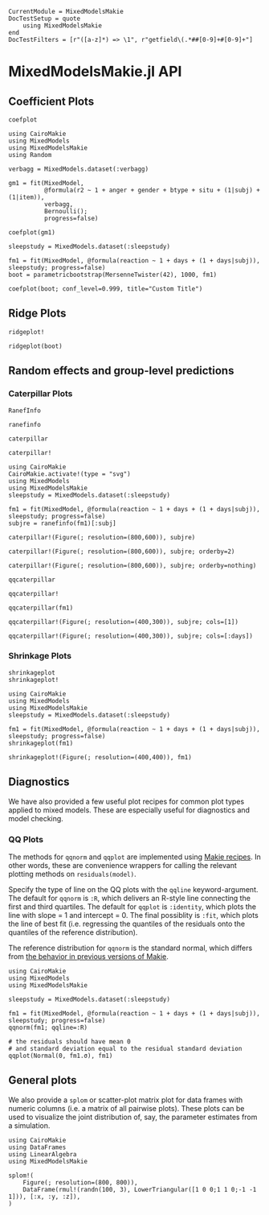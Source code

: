 ```@meta
CurrentModule = MixedModelsMakie
DocTestSetup = quote
    using MixedModelsMakie
end
DocTestFilters = [r"([a-z]*) => \1", r"getfield\(.*##[0-9]+#[0-9]+"]
```

# MixedModelsMakie.jl API

## Coefficient Plots

```@docs
coefplot
```

```@example Coefplot
using CairoMakie
using MixedModels
using MixedModelsMakie
using Random

verbagg = MixedModels.dataset(:verbagg)

gm1 = fit(MixedModel,
          @formula(r2 ~ 1 + anger + gender + btype + situ + (1|subj) + (1|item)),
          verbagg,
          Bernoulli();
          progress=false)

coefplot(gm1)
```

```@example Coefplot
sleepstudy = MixedModels.dataset(:sleepstudy)

fm1 = fit(MixedModel, @formula(reaction ~ 1 + days + (1 + days|subj)), sleepstudy; progress=false)
boot = parametricbootstrap(MersenneTwister(42), 1000, fm1)

coefplot(boot; conf_level=0.999, title="Custom Title")
```

## Ridge Plots

```@docs
ridgeplot!
```

```@example Coefplot
ridgeplot(boot)
```


## Random effects and group-level predictions

### Caterpillar Plots

```@docs
RanefInfo
```

```@docs
ranefinfo
```

```@docs
caterpillar
```

```@docs
caterpillar!
```

```@example Caterpillar
using CairoMakie
CairoMakie.activate!(type = "svg")
using MixedModels
using MixedModelsMakie
sleepstudy = MixedModels.dataset(:sleepstudy)

fm1 = fit(MixedModel, @formula(reaction ~ 1 + days + (1 + days|subj)), sleepstudy; progress=false)
subjre = ranefinfo(fm1)[:subj]

caterpillar!(Figure(; resolution=(800,600)), subjre)
```

```@example Caterpillar
caterpillar!(Figure(; resolution=(800,600)), subjre; orderby=2)
```

```@example Caterpillar
caterpillar!(Figure(; resolution=(800,600)), subjre; orderby=nothing)
```

```@docs
qqcaterpillar
```

```@docs
qqcaterpillar!
```

```@example Caterpillar
qqcaterpillar(fm1)
```


```@example Caterpillar
qqcaterpillar!(Figure(; resolution=(400,300)), subjre; cols=[1])
```

```@example Caterpillar
qqcaterpillar!(Figure(; resolution=(400,300)), subjre; cols=[:days])
```

### Shrinkage Plots

```@docs
shrinkageplot
shrinkageplot!
```


```@example Shrinkage
using CairoMakie
using MixedModels
using MixedModelsMakie
sleepstudy = MixedModels.dataset(:sleepstudy)

fm1 = fit(MixedModel, @formula(reaction ~ 1 + days + (1 + days|subj)), sleepstudy; progress=false)
shrinkageplot(fm1)
```

```@example Shrinkage
shrinkageplot!(Figure(; resolution=(400,400)), fm1)
```

## Diagnostics

We have also provided a few useful plot recipes for common plot types applied to mixed models.
These are especially useful for diagnostics and model checking.

### QQ Plots

The methods for `qqnorm` and `qqplot` are implemented using [Makie recipes](https://makie.juliaplots.org/v0.15.0/recipes.html).
In other words, these are convenience wrappers for calling the relevant plotting methods on `residuals(model)`.

Specify the type of line on the QQ plots with the `qqline` keyword-argument. The default for `qqnorm` is `:R`, which delivers an R-style line connecting the first and third quartiles. The default for `qqplot` is `:identity`, which plots the line with slope = 1 and intercept = 0. The final possiblity is `:fit`, which plots the line of best fit (i.e. regressing the quantiles of the residuals onto the quantiles of the reference distribution).

The reference distribution for `qqnorm` is the standard normal, which differs from [the behavior in previous versions of Makie](https://github.com/JuliaPlots/Makie.jl/pull/1277).

```@example Residuals
using CairoMakie
using MixedModels
using MixedModelsMakie

sleepstudy = MixedModels.dataset(:sleepstudy)

fm1 = fit(MixedModel, @formula(reaction ~ 1 + days + (1 + days|subj)), sleepstudy; progress=false)
qqnorm(fm1; qqline=:R)
```

```@example Residuals
# the residuals should have mean 0
# and standard deviation equal to the residual standard deviation
qqplot(Normal(0, fm1.σ), fm1)
```

## General plots

We also provide a `splom` or scatter-plot matrix plot for data frames with numeric columns (i.e. a matrix of all pairwise plots).
These plots can be used to visualize the joint distribution of, say, the parameter estimates from a simulation.

```@example Splom
using CairoMakie
using DataFrames
using LinearAlgebra
using MixedModelsMakie

splom!(
    Figure(; resolution=(800, 800)),
    DataFrame(rmul!(randn(100, 3), LowerTriangular([1 0 0;1 1 0;-1 -1 1])), [:x, :y, :z]),
)
```
